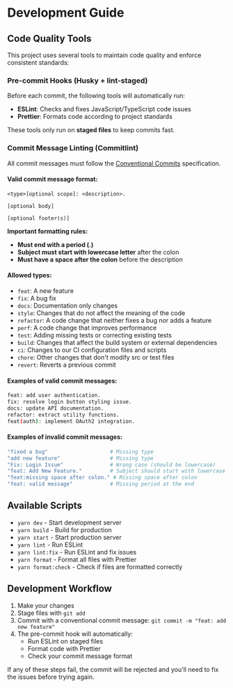 # Development Guide

## Code Quality Tools

This project uses several tools to maintain code quality and enforce consistent standards:

### Pre-commit Hooks (Husky + lint-staged)

Before each commit, the following tools will automatically run:

- **ESLint**: Checks and fixes JavaScript/TypeScript code issues
- **Prettier**: Formats code according to project standards

These tools only run on **staged files** to keep commits fast.

### Commit Message Linting (Commitlint)

All commit messages must follow the [Conventional Commits](https://www.conventionalcommits.org/) specification.

#### Valid commit message format:

```
<type>[optional scope]: <description>.

[optional body]

[optional footer(s)]
```

**Important formatting rules:**

- **Must end with a period (.)**
- **Subject must start with lowercase letter** after the colon
- **Must have a space after the colon** before the description

#### Allowed types:

- `feat`: A new feature
- `fix`: A bug fix
- `docs`: Documentation only changes
- `style`: Changes that do not affect the meaning of the code
- `refactor`: A code change that neither fixes a bug nor adds a feature
- `perf`: A code change that improves performance
- `test`: Adding missing tests or correcting existing tests
- `build`: Changes that affect the build system or external dependencies
- `ci`: Changes to our CI configuration files and scripts
- `chore`: Other changes that don't modify src or test files
- `revert`: Reverts a previous commit

#### Examples of valid commit messages:

```bash
feat: add user authentication.
fix: resolve login button styling issue.
docs: update API documentation.
refactor: extract utility functions.
feat(auth): implement OAuth2 integration.
```

#### Examples of invalid commit messages:

```bash
"fixed a bug"                    # Missing type
"add new feature"                # Missing type
"Fix: Login Issue"               # Wrong case (should be lowercase)
"feat: Add New Feature."         # Subject should start with lowercase
"feat:missing space after colon." # Missing space after colon
"feat: valid message"            # Missing period at the end
```

## Available Scripts

- `yarn dev` - Start development server
- `yarn build` - Build for production
- `yarn start` - Start production server
- `yarn lint` - Run ESLint
- `yarn lint:fix` - Run ESLint and fix issues
- `yarn format` - Format all files with Prettier
- `yarn format:check` - Check if files are formatted correctly

## Development Workflow

1. Make your changes
2. Stage files with `git add`
3. Commit with a conventional commit message: `git commit -m "feat: add new feature"`
4. The pre-commit hook will automatically:
   - Run ESLint on staged files
   - Format code with Prettier
   - Check your commit message format

If any of these steps fail, the commit will be rejected and you'll need to fix the issues before trying again.
